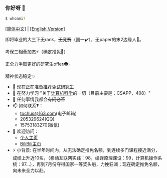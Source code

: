 ### 你好呀 👋 

```bash
$ whoami? 
```
[[简体中文]](README.md) | [[English Version]](./Lan/EN/README.md)

即将毕业的大三下无rank，~~无竞赛~~（国一✔️），无paper的末2边缘人🥹。

~~考保二相叠加态⚡~~（确定推免🌟） 

正全力争取更好的研究生offer🎓。

精神状态稳定✨

- 🔭 现在正在准备[推荐免试研究生](https://baike.baidu.com/item/%E6%8E%A8%E8%8D%90%E5%85%8D%E8%AF%95%E7%A0%94%E7%A9%B6%E7%94%9F/7548691?fr=ge_ala)
- 🌱 在努力学习 "关于[计算机科学](https://zh.wikipedia.org/zh-cn/%E8%AE%A1%E7%AE%97%E6%9C%BA%E7%A7%91%E5%AD%A6)的一切（目前主要是：CSAPP，408）"
- 💬 任何事情我都会~~有问必答~~
- 📫 如何联系❓：
  - tochus@163.com(电子邮箱)
  - 205329624(QQ)
  - 15753183270(微信)
- 🔗 欢迎访问：
  - [个人主页](https://tochusc.github.io/)
  - [BiliBili主页](https://space.bilibili.com/10478211)
- ⚡ 小背景: 在半年时间内，从无法确定推免名额，到连续多门课程接近满分，成绩上升近10名，（移动互联网实践：98，编译原理课设：99，计算机操作系统：97...），再到7月份夺得国家一等奖头魁，力挽狂澜；现在确定推免名额，向未来全力以赴。
